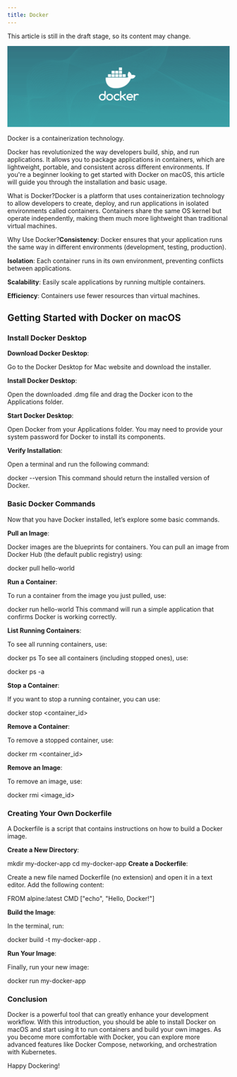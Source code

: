 ```yaml
---
title: Docker
---
```


This article is still in the draft stage, so its content may change.

![](./images/24-Docker_1.png)

Docker is a containerization technology.

Docker has revolutionized the way developers build, ship, and run applications. It allows you to package applications in containers, which are lightweight, portable, and consistent across different environments. If you're a beginner looking to get started with Docker on macOS, this article will guide you through the installation and basic usage.

What is Docker?Docker is a platform that uses containerization technology to allow developers to create, deploy, and run applications in isolated environments called containers. Containers share the same OS kernel but operate independently, making them much more lightweight than traditional virtual machines.

Why Use Docker?**Consistency**: Docker ensures that your application runs the same way in different environments (development, testing, production).

**Isolation**: Each container runs in its own environment, preventing conflicts between applications.

**Scalability**: Easily scale applications by running multiple containers.

**Efficiency**: Containers use fewer resources than virtual machines.

## Getting Started with Docker on macOS

### Install Docker Desktop

**Download Docker Desktop**:

Go to the&nbsp;Docker Desktop for Mac&nbsp;website and download the installer.

**Install Docker Desktop**:

Open the downloaded&nbsp;.dmg&nbsp;file and drag the Docker icon to the Applications folder.

**Start Docker Desktop**:

Open Docker from your Applications folder. You may need to provide your system password for Docker to install its components.

**Verify Installation**:

Open a terminal and run the following command:

docker --version This command should return the installed version of Docker.

### Basic Docker Commands

Now that you have Docker installed, let’s explore some basic commands.

**Pull an Image**:

Docker images are the blueprints for containers. You can pull an image from Docker Hub (the default public registry) using:

docker pull hello-world

**Run a Container**:

To run a container from the image you just pulled, use:

docker run hello-world This command will run a simple application that confirms Docker is working correctly.

**List Running Containers**:

To see all running containers, use:

docker ps To see all containers (including stopped ones), use:

docker ps -a

**Stop a Container**:

If you want to stop a running container, you can use:

docker stop &lt;container_id&gt;

**Remove a Container**:

To remove a stopped container, use:

docker rm &lt;container_id&gt;

**Remove an Image**:

To remove an image, use:

docker rmi &lt;image_id&gt;

### Creating Your Own Dockerfile

A Dockerfile is a script that contains instructions on how to build a Docker image.

**Create a New Directory**:

mkdir my-docker-app cd my-docker-app **Create a Dockerfile**:

Create a new file named&nbsp;Dockerfile&nbsp;(no extension) and open it in a text editor. Add the following content:

FROM alpine:latest CMD ["echo", "Hello, Docker!"]

**Build the Image**:

In the terminal, run:

docker build -t my-docker-app .

**Run Your Image**:

Finally, run your new image:

docker run my-docker-app

### Conclusion

Docker is a powerful tool that can greatly enhance your development workflow. With this introduction, you should be able to install Docker on macOS and start using it to run containers and build your own images. As you become more comfortable with Docker, you can explore more advanced features like Docker Compose, networking, and orchestration with Kubernetes.

Happy Dockering!
